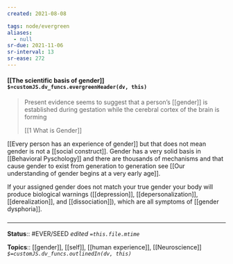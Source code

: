 ```yaml
---
created: 2021-08-08

tags: node/evergreen
aliases:
  - null
sr-due: 2021-11-06
sr-interval: 13
sr-ease: 272
---
```


#### [[The scientific basis of gender]] `$=customJS.dv_funcs.evergreenHeader(dv, this)`

> Present evidence seems to suggest that a person’s [[gender]] is established during gestation while the cerebral cortex of the brain is forming
> 
> [[1 What is Gender]] 

[[Every person has an experience of gender]] but that does not mean gender is not a [[social construct]]. Gender has a very solid basis in [[Behavioral Pyschology]] and there are thousands of mechanisms and that cause gender to exist from generation to generation see [[Our understanding of gender begins at a very early age]].

If your assigned gender does not match your true gender your body will produce biological warnings ([[depression]], [[depersonalization]], [[derealization]], and [[dissociation]]), which are all symptoms of [[gender dysphoria]].



### <hr class="footnote"/>

**Status**:: #EVER/SEED
*edited `=this.file.mtime`*

**Topics**:: [[gender]], [[self]], [[human experience]], [[Neuroscience]]
*`$=customJS.dv_funcs.outlinedIn(dv, this)`*

